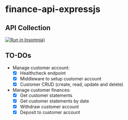 # finance-api-expressjs


## API Collection

[![Run in Insomnia}](https://insomnia.rest/images/run.svg)](https://insomnia.rest/run/?label=Finance%20API&uri=./docs/insomina-api-collection.json)


## TO-DOs

- Manage customer account:
  - [X] Healthcheck endpoint
  - [X] Middleware to setup customer account
  - [X] Customer CRUD (create, read, update and delete)
- Manage customer finances:
  - [X] Get customer statements
  - [X] Get customer statements by date
  - [X] Withdraw customer account
  - [X] Deposit to customer account
